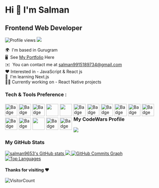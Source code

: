 # Hi 👋 I'm Salman

## Frontend Web Developer

![Profile views](https://gpvc.arturio.dev/salman653)  <img src="https://img.shields.io/github/followers/salman9653?label=Follow" style=" float: left, margin-right:10px" />

🌍  I'm based in Gurugram <br/>
🖥️  See [My Portfolio](https://slmn-portfolio.netlify.app/) Here <br/>
✉️  You can contact me at [salman9915189734@gmail.com](mailto:salman9915189734@gmail.com)<br/>
❤️ Interested in - JavaScript & React js<br/>
🧠  I'm learning Next.js<br/>
🧑‍💻 Currently working on - React Native projects<br/>


### Tech & Tools Preference : 

<img alt="Badge" style="float: left; margin-right: 5px; margin-top: 5px; height:40px"  src="https://img.shields.io/badge/html5%20-%23E34F26.svg?&style=for-the-badge&logo=html5&logoColor=white"><img alt="Badge" style="float: left; margin-right: 5px; margin-top: 5px; height:40px"  src="https://img.shields.io/badge/css3%20-%231572B6.svg?&style=for-the-badge&logo=css3&logoColor=white"><img alt="Badge" style="float: left; margin-right: 5px; margin-top: 5px; height:40px"  src="https://img.shields.io/badge/bootstrap%20-%23563D7C.svg?&style=for-the-badge&logo=bootstrap&logoColor=white"><img style="float: left; margin-right: 5px; margin-top: 5px; height:40px" src="https://img.shields.io/badge/Sass-cc6699?style=for-the-badge&logo=sass&logoColor=white"><img style="float: left; margin-right: 5px; margin-top: 5px; height:40px" src="https://img.shields.io/badge/tailwind css-13bbc6?style=for-the-badge&logo=tailwindcss&logoColor=white"><img alt="Badge" style="float: left; margin-right: 5px; margin-top: 5px; height:40px"  src="https://img.shields.io/badge/javascript%20-%23eab430.svg?&style=for-the-badge&logo=javascript&logoColor=white"><img alt="Badge" style="float: left; margin-right: 5px; margin-top: 5px; height:40px" src="https://img.shields.io/badge/react.js%20-%2320232a.svg?&style=for-the-badge&logo=react&logoColor=white"><img alt="Badge" style="float: left; margin-right: 5px; margin-top: 5px; height:40px" src="https://img.shields.io/badge/next.js%20-%2320232a.svg?&style=for-the-badge&logo=next.js&logoColor=white"><img alt="Badge" style="float: left; margin-right: 5px; margin-top: 5px; height:40px"  src="https://img.shields.io/badge/node.js%20-%2343853D.svg?&style=for-the-badge&logo=node.js&logoColor=white"><img alt="Badge" style="float: left; margin-right: 5px; margin-top: 5px; height:40px" src="https://img.shields.io/badge/python%20-%2314354C.svg?&style=for-the-badge&logo=python&logoColor=white"><img alt="Badge" style="float: left; margin-right: 5px; margin-top: 5px; height:40px"  src="https://img.shields.io/badge/git%20-%23F05033.svg?&style=for-the-badge&logo=git&logoColor=white"><img alt="Badge" style="float: left; margin-right: 5px; margin-top: 5px; height:40px" src="http://img.shields.io/badge/-Github-000000?style=for-the-badge&logo=github&logoColor=white"><img alt="Badge" style="float: left; margin-right: 5px; margin-top: 5px; height:40px" src="http://img.shields.io/badge/-VS%20Code-007ACC?style=for-the-badge&logo=visual%20studio%20code&logoColor=white"><img style="float: left; margin-right: 5px; margin-top: 5px; height:40px" src="https://img.shields.io/badge/-Firebase-FFA611?style=for-the-badge&logo=firebase&logoColor=white"><img alt="Badge" style="float: left; margin-right: 5px; margin-top: 5px; height:40px" src="http://img.shields.io/badge/-Vercel-black?style=for-the-badge&logo=vercel&logoColor=white"><img alt="Badge" style="float: left; margin-right: 5px; margin-top: 5px; height:40px" src="http://img.shields.io/badge/-Netlify-41a5bd?style=for-the-badge&logo=netlify&logoColor=white">

### My CodeWars Profile
<a href="https://www.codewars.com/users/salman9653/">
   <img src="https://www.codewars.com/users/salman9653/badges/large" />
</a>


### My GitHub Stats

<a href="http://www.github.com/salman9653">
    <img src="https://github-readme-stats.vercel.app/api?username=salman9653&show_icons=true&hide=issues,&title_color=10b981&text_color=ffffff&icon_color=ffffff&bg_color=22272e&hide_border=true&show_icons=true" alt="salman9653's GitHub stats" />
</a>

<a href="http://www.github.com/salman9653">
    <img src="https://github-readme-streak-stats.herokuapp.com/?user=salman9653&stroke=ffffff&background=22272e&ring=10b981&fire=10b981&currStreakNum=ffffff&currStreakLabel=10b981&sideNums=ffffff&sideLabels=ffffff&dates=ffffff&hide_border=true" />
</a>

<a href="http://www.github.com/salman9653">
    <img src="https://activity-graph.herokuapp.com/graph?username=salman9653&bg_color=22272e&color=ffffff&line=10b981&point=ffffff&area_color=22272e&area=true&hide_border=true&custom_title=GitHub%20Commits%20Graph" alt="GitHub Commits Graph" />
</a>

<a href="https://github.com/salman9653" align="left">
    <img src="https://github-readme-stats.vercel.app/api/top-langs/?username=salman9653&langs_count=10&title_color=10b981&text_color=ffffff&icon_color=0891b2&bg_color=22272e&hide_border=true&locale=en&custom_title=Top%20%Languages" alt="Top Languages" />
</a>

#### Thanks for visiting :heart:
![VisitorCount](https://profile-counter.glitch.me/salman9653/count.svg)
